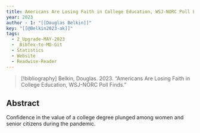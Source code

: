 ```yaml
---
title: Americans Are Losing Faith in College Education, WSJ-NORC Poll Finds
year: 2023
author - 1: "[[Douglas Belkin]]"
key: "[[@Belkin2023-ak]]"
tags:
  - 2_Upgrade-MAY-2023
  - _BibTex-to-MD-Git
  - Statistics
  - Website
  - Readwise-Reader
---
```


> [!bibliography]
> Belkin, Douglas. 2023. “Americans Are Losing Faith in College Education, WSJ-NORC Poll Finds.” 

## Abstract
Confidence in the value of a college degree plunged among women and senior citizens during the pandemic.
